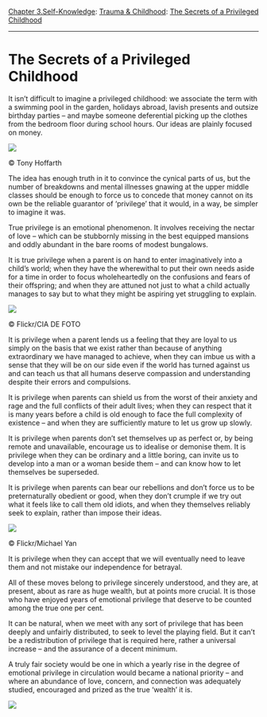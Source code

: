 [Chapter 3.Self-Knowledge](https://www.theschooloflife.com/thebookoflife/category/self-knowledge/): [Trauma & Childhood](https://www.theschooloflife.com/thebookoflife/category/self-knowledge/trauma-childhood/): [The Secrets of a Privileged Childhood](https://www.theschooloflife.com/thebookoflife/the-secrets-of-a-privileged-childhood/)

* * *

# The Secrets of a Privileged Childhood

It isn’t difficult to imagine a privileged childhood: we associate the term with a swimming pool in the garden, holidays abroad, lavish presents and outsize birthday parties – and maybe someone deferential picking up the clothes from the bedroom floor during school hours. Our ideas are plainly focused on money.

 ![](https://www.theschooloflife.com/thebookoflife/wp-content/uploads/2018/02/2429493766_43c4fb7121_z.jpg)

© Tony Hoffarth

The idea has enough truth in it to convince the cynical parts of us, but the number of breakdowns and mental illnesses gnawing at the upper middle classes should be enough to force us to concede that money cannot on its own be the reliable guarantor of ‘privilege’ that it would, in a way, be simpler to imagine it was.

True privilege is an emotional phenomenon. It involves receiving the nectar of love – which can be stubbornly missing in the best equipped mansions and oddly abundant in the bare rooms of modest bungalows.

It is true privilege when a parent is on hand to enter imaginatively into a child’s world; when they have the wherewithal to put their own needs aside for a time in order to focus wholeheartedly on the confusions and fears of their offspring; and when they are attuned not just to what a child actually manages to say but to what they might be aspiring yet struggling to explain.

 ![](https://www.theschooloflife.com/thebookoflife/wp-content/uploads/2018/02/3369622159_0142de3df3_z.jpg)

© Flickr/CIA DE FOTO

It is privilege when a parent lends us a feeling that they are loyal to us simply on the basis that we exist rather than because of anything extraordinary we have managed to achieve, when they can imbue us with a sense that they will be on our side even if the world has turned against us and can teach us that all humans deserve compassion and understanding despite their errors and compulsions.

It is privilege when parents can shield us from the worst of their anxiety and rage and the full conflicts of their adult lives; when they can respect that it is many years before a child is old enough to face the full complexity of existence – and when they are sufficiently mature to let us grow up slowly.

It is privilege when parents don’t set themselves up as perfect or, by being remote and unavailable, encourage us to idealise or demonise them. It is privilege when they can be ordinary and a little boring, can invite us to develop into a man or a woman beside them – and can know how to let themselves be superseded.

It is privilege when parents can bear our rebellions and don’t force us to be preternaturally obedient or good, when they don’t crumple if we try out what it feels like to call them old idiots, and when they themselves reliably seek to explain, rather than impose their ideas.

 ![](https://www.theschooloflife.com/thebookoflife/wp-content/uploads/2018/02/7058517959_c9fe4ffc66_z.jpg)

© Flickr/Michael Yan

It is privilege when they can accept that we will eventually need to leave them and not mistake our independence for betrayal.

All of these moves belong to privilege sincerely understood, and they are, at present, about as rare as huge wealth, but at points more crucial. It is those who have enjoyed years of emotional privilege that deserve to be counted among the true one per cent.

It can be natural, when we meet with any sort of privilege that has been deeply and unfairly distributed, to seek to level the playing field. But it can’t be a redistribution of privilege that is required here, rather a universal increase – and the assurance of a decent minimum.

A truly fair society would be one in which a yearly rise in the degree of emotional privilege in circulation would became a national priority – and where an abundance of love, concern, and connection was adequately studied, encouraged and prized as the true ‘wealth’ it is.

[![](https://img.youtube.com/vi/es1KtHW45nI/0.jpg)](https://www.youtube.com/embed/es1KtHW45nI '')

